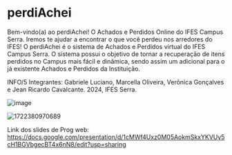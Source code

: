 # perdiAchei

Bem-vindo(a) ao perdiAchei! O Achados e Perdidos Online do IFES Campus Serra. Iremos te ajudar a encontrar o que você perdeu nos arredores do IFES! O perdiAchei é o sistema de Achados e Perdidos virtual do IFES Campus Serra. O sistema possui o objetivo de tornar a recuperação de itens perdidos no Campus mais fácil e dinâmica, sendo assim um adicional para o já existente Achados e Perdidos da Instituição.

INFO/5
Integrantes: Gabriele Luciano, Marcella Oliveira, Verônica Gonçalves e Jean Ricardo Cavalcante.
2024, IFES Serra.


![image](https://github.com/Marcella1910/perdiAchei/assets/101737211/f9b30dd2-9e73-49bf-9b11-0eb7b1cda055)


![1722380970689](https://github.com/user-attachments/assets/804d5214-0810-40bc-b19e-a11a8bb8cceb)

Link dos slides de Prog web: https://docs.google.com/presentation/d/1cMWf4Uxz0M05AokmSkxYKVUy5cH1BGVbgecBT4x6nN8/edit?usp=sharing

